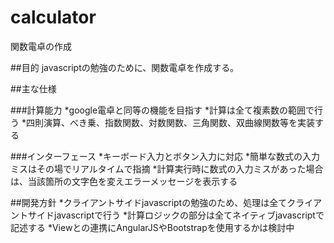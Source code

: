 # calculator
関数電卓の作成

##目的
javascriptの勉強のために、関数電卓を作成する。

##主な仕様

###計算能力
*google電卓と同等の機能を目指す
*計算は全て複素数の範囲で行う
*四則演算、べき乗、指数関数、対数関数、三角関数、双曲線関数等を実装する

###インターフェース
*キーボード入力とボタン入力に対応
*簡単な数式の入力ミスはその場でリアルタイムで指摘
*計算実行時に数式の入力ミスがあった場合は、当該箇所の文字色を変えエラーメッセージを表示する

##開発方針
*クライアントサイドjavascriptの勉強のため、処理は全てクライアントサイドjavascriptで行う
*計算ロジックの部分は全てネイティブjavascriptで記述する
*Viewとの連携にAngularJSやBootstrapを使用するかは検討中
